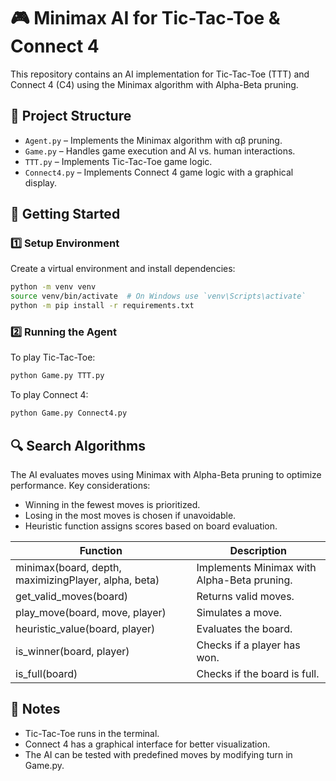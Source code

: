 # 🎮 Minimax AI for Tic-Tac-Toe & Connect 4

This repository contains an AI implementation for Tic-Tac-Toe (TTT) and Connect 4 (C4) using the Minimax algorithm with Alpha-Beta pruning.

## 📂 Project Structure

- `Agent.py` – Implements the Minimax algorithm with αβ pruning.
- `Game.py` – Handles game execution and AI vs. human interactions.
- `TTT.py` – Implements Tic-Tac-Toe game logic.
- `Connect4.py` – Implements Connect 4 game logic with a graphical display.

## 🚀 Getting Started

### 1️⃣ Setup Environment  
Create a virtual environment and install dependencies:

```bash
python -m venv venv  
source venv/bin/activate  # On Windows use `venv\Scripts\activate`  
python -m pip install -r requirements.txt  
```

### 2️⃣ Running the Agent  
To play Tic-Tac-Toe:

```bash
python Game.py TTT.py  
```
To play Connect 4:

```bash
python Game.py Connect4.py  
```

## 🔍 Search Algorithms
The AI evaluates moves using Minimax with Alpha-Beta pruning to optimize performance. Key considerations:
- Winning in the fewest moves is prioritized.
- Losing in the most moves is chosen if unavoidable.
- Heuristic function assigns scores based on board evaluation.
  
| Function | Description |
|-----------|------------|
| minimax(board, depth, maximizingPlayer, alpha, beta) | Implements Minimax with Alpha-Beta pruning. |
| get_valid_moves(board) | Returns valid moves. |
| play_move(board, move, player) | Simulates a move. |
| heuristic_value(board, player) | Evaluates the board. |
| is_winner(board, player) | Checks if a player has won. |
| is_full(board) | Checks if the board is full. |

## 📝 Notes

- Tic-Tac-Toe runs in the terminal.
- Connect 4 has a graphical interface for better visualization.
- The AI can be tested with predefined moves by modifying turn in Game.py.


